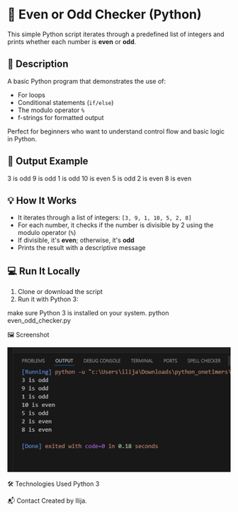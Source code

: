 # 🔢 Even or Odd Checker (Python)

This simple Python script iterates through a predefined list of integers and prints whether each number is **even** or **odd**.

## 📄 Description

A basic Python program that demonstrates the use of:

- For loops
- Conditional statements (`if/else`)
- The modulo operator `%`
- f-strings for formatted output

Perfect for beginners who want to understand control flow and basic logic in Python.

## 🧪 Output Example

3 is odd
9 is odd
1 is odd
10 is even
5 is odd
2 is even
8 is even

## 💡 How It Works

- It iterates through a list of integers: `[3, 9, 1, 10, 5, 2, 8]`
- For each number, it checks if the number is divisible by 2 using the modulo operator (`%`)
- If divisible, it's **even**; otherwise, it's **odd**
- Prints the result with a descriptive message

## 💻 Run It Locally

1. Clone or download the script
2. Run it with Python 3:

make sure Python 3 is installed on your system.
python even_odd_checker.py

🖼️ Screenshot

![even_odd_checker](even_odd_checker/even_odd_checker.png)

🛠️ Technologies Used
Python 3

📬 Contact
Created by Ilija.
